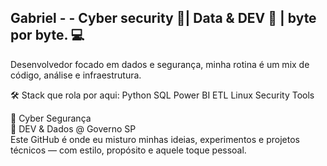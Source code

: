 ## Gabriel - - Cyber security 🔐| Data & DEV 💾 | byte por byte. 💻
Desenvolvedor focado em dados e segurança, minha rotina é um mix de código, análise e infraestrutura.

🛠 Stack que rola por aqui:
Python SQL Power BI ETL Linux Security Tools

🔐 Cyber Segurança  
💼 DEV & Dados @ Governo SP  
Este GitHub é onde eu misturo minhas ideias, experimentos e projetos técnicos — com estilo, propósito e aquele toque pessoal.
